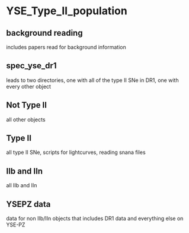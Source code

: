 # YSE_Type_II_population
## background reading
includes papers read for background information 
## spec_yse_dr1 
leads to two directories, one with all of the type II SNe in DR1, one with every other object 
## Not Type II 
all other objects 
## Type II 
all type II SNe, scripts for lightcurves, reading snana files
## IIb and IIn 
all IIb and IIn
## YSEPZ data 
data for non IIb/IIn objects that includes DR1 data and everything else on YSE-PZ
